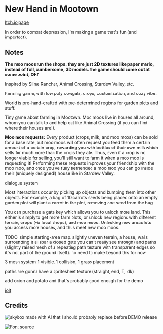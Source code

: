 # New Hand in Mootown

[Itch.io page](https://dairycultist.itch.io/new-hand-in-mootown)

In order to combat depression, I'm making a game that's fun (and imperfect).

## Notes

**The moo moos run the shops. they are just 2D textures like paper mario, instead
of full, cumbersome, 3D models. the game should come out at some point, OK?**

Inspired by Slime Rancher, Animal Crossing, Stardew Valley, etc.

Farming game, with low poly cowgals, crops, customization, and cozy vibe.

World is pre-hand-crafted with pre-determined regions for garden plots and stuff.

Tiny game about farming in Mootown. Moo moos live in houses all around, whom
you can talk to and help out like Animal Crossing (if you can find where their
houses are!).

**Moo moo requests:**
Every product (crops, milk, and moo moos) can be sold for a base rate, but
moo moos will often request you feed them a certain amount of a certain crop,
rewarding you with bottles of their own milk which sells for much more than
the crops they ate. Thus, even if a crop is no longer viable for selling,
you'll still want to farm it when a moo moo is requesting it! Performing
these requests improves your friendship with the moo moo, and once you've
fully befriended a moo moo you can go inside their (uniquely designed!)
house like in Stardew Valley.

dialogue system

Most interactions occur by picking up objects and bumping them into other
objects. For example, a bag of 10 carrots seeds being placed onto an empty
garden plot will plant a carrot in the plot, removing one seed from the bag.

You can purchase a gate key which allows you to unlock more land. This either
is simply to get more farm plots, or unlock new regions with different terrain,
crops (via local shops), and moo moos.
Unlocking new areas lets you access more houses, and thus meet new moo moos.

TODO: simple starting-area map. slightly uneven terrain, a house, walls surrounding
it all (bar a closed gate you can't really see through) and paths (slightly raised
mesh of a repeating path texture with transparent edges so it's not part of the
ground itself). no need to make beyond this for now

3 mesh system: 1 visible, 1 collision, 1 grass placement

paths are gonna have a spritesheet texture (straight, end, T, idk)

add onion and potato and that's probably good enough for the demo

[jolt](https://godotengine.org/storage/releases/4.4/video/godot_jolt.webm)

## Credits

![skybox made with AI that I should probably replace before DEMO release](https://sketchfab.com/3d-models/free-skybox-anime-sky-56a60c1d1e8b44eabff138374f996d8f)

![Font source](https://www.dafont.com/game-bubble.font?text=Carrot+%28%A210%29)
